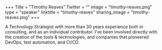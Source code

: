 +++
Title = "Timothy Reaves"
Twitter = ""
image = "timothy-reaves.png"
type = "speaker"
linktitle = "timothy-reaves"
sharing_image = "timothy-reaves.png"
+++

A Technology Strategist with more than 30 years experience both in consulting, and as an individual contributor. I’ve been involved directly with the creation of the tools & technologies, and companies that pioneered DevOps, test automation, and CI/CD.